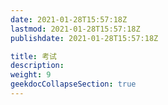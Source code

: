 ```yaml
---
date: 2021-01-28T15:57:18Z
lastmod: 2021-01-28T15:57:18Z
publishdate: 2021-01-28T15:57:18Z

title: 考试
description: 
weight: 9
geekdocCollapseSection: true
---
```

